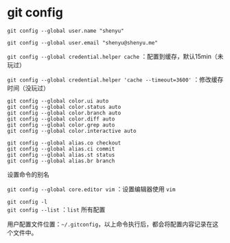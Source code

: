 # git config

`git config --global user.name "shenyu"`

`git config --global user.email "shenyu@shenyu.me"`

`git config --global credential.helper cache` ：配置到缓存，默认15min（未玩过）


`git config --global credential.helper 'cache --timeout=3600'` ：修改缓存时间（没玩过）


```shell
git config --global color.ui auto
git config --global color.status auto
git config --global color.branch auto
git config --global color.diff auto
git config --global color.grep auto
git config --global color.interactive auto
```

```shell
git config --global alias.co checkout
git config --global alias.ci commit
git config --global alias.st status
git config --global alias.br branch
```
设置命令的别名

`git config --global core.editor vim` ：设置编辑器使用 `vim`


`git config -l`  
`git config --list` ：`list` 所有配置


用户配置文件位置：`~/.gitconfig`，以上命令执行后，都会将配置内容记录在这个文件中。
